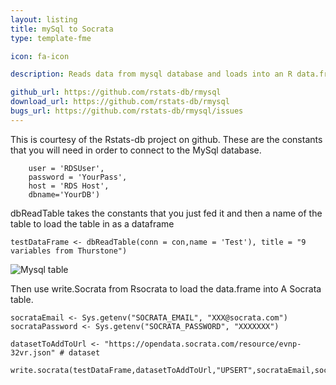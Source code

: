 ```yaml
---
layout: listing
title: mySql to Socrata
type: template-fme

icon: fa-icon

description: Reads data from mysql database and loads into an R data.frame. Then uses RSocrata and write.Socrata to load. 

github_url: https://github.com/rstats-db/rmysql
download_url: https://github.com/rstats-db/rmysql
bugs_url: https://github.com/rstats-db/rmysql/issues
---
```


This is courtesy of the Rstats-db project on github. These are the constants that you will need in order to connect to the MySql database. 

```con <- dbConnect(MySQL(),
    user = 'RDSUser',
    password = 'YourPass',
    host = 'RDS Host',
    dbname='YourDB')
```
dbReadTable takes the constants that you just fed it and then a name of the table to load the table in as a dataframe 

```testDataFrame <- dbReadTable(conn = con,name = 'Test'), title = "9 variables from Thurstone")```

![Mysql table](/images/mysqldb.png)

Then use write.Socrata from Rsocrata to load the data.frame into A Socrata table. 
```# Store user email and password
socrataEmail <- Sys.getenv("SOCRATA_EMAIL", "XXX@socrata.com")
socrataPassword <- Sys.getenv("SOCRATA_PASSWORD", "XXXXXXX")

datasetToAddToUrl <- "https://opendata.socrata.com/resource/evnp-32vr.json" # dataset

write.socrata(testDataFrame,datasetToAddToUrl,"UPSERT",socrataEmail,socrataPassword)```


